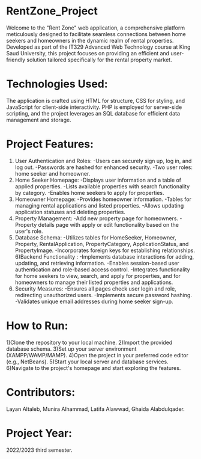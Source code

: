 # RentZone_Project
Welcome to the "Rent Zone" web application, a comprehensive platform meticulously designed to facilitate seamless connections between home seekers and homeowners in the dynamic realm of rental properties. Developed as part of the IT329 Advanced Web Technology course at King Saud University, this project focuses on providing an efficient and user-friendly solution tailored specifically for the rental property market. 

# Technologies Used:
The application is crafted using HTML for structure, CSS for styling, and JavaScript for client-side interactivity. PHP is employed for server-side scripting, and the project leverages an SQL database for efficient data management and storage.

# Project Features:
1) User Authentication and Roles:
-Users can securely sign up, log in, and log out.
-Passwords are hashed for enhanced security.
-Two user roles: home seeker and homeowner.
2) Home Seeker Homepage:
-Displays user information and a table of applied properties.
-Lists available properties with search functionality by category.
-Enables home seekers to apply for properties.
3) Homeowner Homepage:
-Provides homeowner information.
-Tables for managing rental applications and listed properties.
-Allows updating application statuses and deleting properties.
4) Property Management:
-Add new property page for homeowners.
-Property details page with apply or edit functionality based on the user's role.
5) Database Schema:
-Utilizes tables for HomeSeeker, Homeowner, Property, RentalApplication, PropertyCategory, ApplicationStatus, and PropertyImage.
-Incorporates foreign keys for establishing relationships.
6)Backend Functionality :
-Implements database interactions for adding, updating, and retrieving information.
-Enables session-based user authentication and role-based access control.
-Integrates functionality for home seekers to view, search, and apply for properties, and for homeowners to manage their listed properties and applications.
7) Security Measures:
-Ensures all pages check user login and role, redirecting unauthorized users.
-Implements secure password hashing.
-Validates unique email addresses during home seeker sign-up.

# How to Run:
1)Clone the repository to your local machine.
2)Import the provided database schema.
3)Set up your server environment (XAMPP/WAMP/MAMP).
4)Open the project in your preferred code editor (e.g., NetBeans).
5)Start your local server and database services.
6)Navigate to the project's homepage and start exploring the features.

# Contributors:
Layan Altaleb, Munira Alhammad, Latifa Alawwad, Ghaida Alabdulqader.

# Project Year:
2022/2023 third semester.





